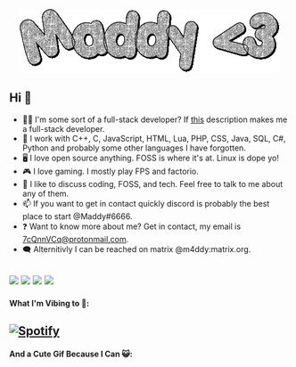 <p align="center">
  <img src="https://github.com/xM4ddy/xM4ddy/raw/main/maddy.gif" alt="Sparkiling Text Spelling out Maddy">
</p>

## Hi 👋
- 👨‍💻 I'm some sort of a full-stack developer? If [this](https://www.w3schools.com/whatis/whatis_fullstack.asp) description makes me a full-stack developer.
- 🌱 I work with C++, C, JavaScript, HTML, Lua, PHP, CSS, Java, SQL, C#, Python and probably some other languages I have forgotten.
- 🖥️ I love open source anything. FOSS is where it's at. Linux is dope yo!
- 🎮 I love gaming. I mostly play FPS and factorio.
- 🤝 I like to discuss coding, FOSS, and tech. Feel free to talk to me about any of them.
- 📫 If you want to get in contact quickly discord is probably the best place to start @Maddy#6666.
- ❓ Want to know more about me? Get in contact, my email is 7cQnnVCq@protonmail.com.
- 🗨️ Alternitivly I can be reached on matrix @m4ddy:matrix.org.

<img src="https://img.shields.io/badge/Discord-5865F2?style=for-the-badge&logo=discord&logoColor=white" /> <img src="https://img.shields.io/badge/ProtonMail-8B89CC?style=for-the-badge&logo=protonmail&logoColor=white" /> <img src="https://img.shields.io/badge/matrix-000000?style=for-the-badge&logo=Matrix&logoColor=white" /> <img src="https://img.shields.io/badge/Arch_Linux-1793D1?style=for-the-badge&logo=arch-linux&logoColor=white" />
---
#### What I'm Vibing to 🎵:
[![Spotify](https://spotify-aynbiu5fh-xm4ddy.vercel.app/api/spotify/?background_color=0d1117&border_color=ffffff)](https://open.spotify.com/user/mocwilcox)
---
#### And a Cute Gif Because I Can 😺:
<img src="https://i.pinimg.com/originals/0a/6f/06/0a6f0697514f5517e35b2e741eaaabed.gif" alt="">
